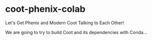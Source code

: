 # coot-phenix-colab
Let's Get Phenix and Modern Coot Talking to Each Other!

We are going to try to build Coot and its dependencies with Conda...
